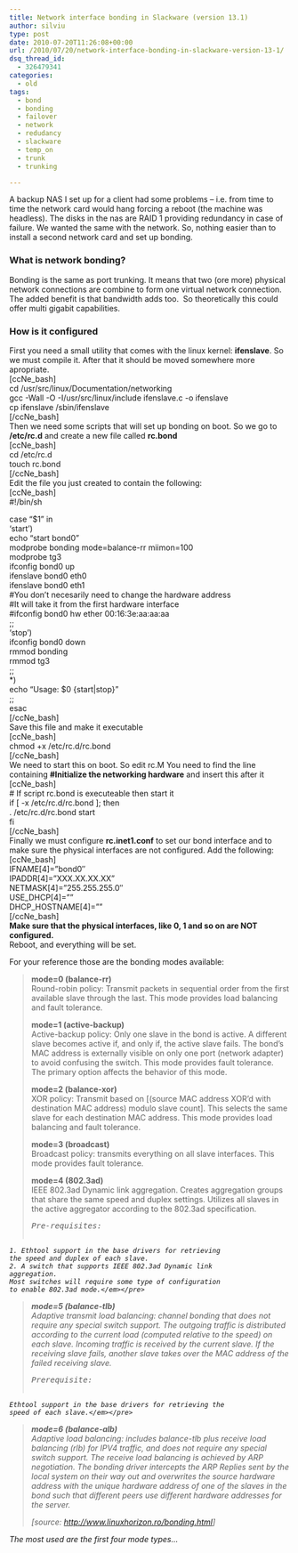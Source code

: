 ```yaml
---
title: Network interface bonding in Slackware (version 13.1)
author: silviu
type: post
date: 2010-07-20T11:26:08+00:00
url: /2010/07/20/network-interface-bonding-in-slackware-version-13-1/
dsq_thread_id:
  - 326479341
categories:
  - old
tags:
  - bond
  - bonding
  - failover
  - network
  - redudancy
  - slackware
  - temp_on
  - trunk
  - trunking

---
```

A backup NAS I set up for a client had some problems &#8211; i.e. from time to time the network card would hang forcing a reboot (the machine was headless). The disks in the nas are RAID 1 providing redundancy in case of failure. We wanted the same with the network. So, nothing easier than to install a second network card and set up bonding.

### What is network bonding?

Bonding is the same as port trunking. It means that two (ore more) physical network connections are combine to form one virtual network connection. The added benefit is that bandwidth adds too.  So theoretically this could offer multi gigabit capabilities.

### How is it configured

First you need a small utility that comes with the linux kernel: **ifenslave**. So we must compile it. After that it should be moved somewhere more apropriate.  
[ccNe_bash]  
cd /usr/src/linux/Documentation/networking  
gcc -Wall -O -I/usr/src/linux/include ifenslave.c -o ifenslave  
cp ifenslave /sbin/ifenslave  
[/ccNe_bash]  
Then we need some scripts that will set up bonding on boot. So we go to **/etc/rc.d** and create a new file called **rc.bond**  
[ccNe_bash]  
cd /etc/rc.d  
touch rc.bond  
[/ccNe_bash]  
Edit the file you just created to contain the following:  
[ccNe_bash]  
#!/bin/sh

case &#8220;$1&#8221; in  
&#8216;start&#8217;)  
echo &#8220;start bond0&#8221;  
modprobe bonding mode=balance-rr miimon=100  
modprobe tg3  
ifconfig bond0 up  
ifenslave bond0 eth0  
ifenslave bond0 eth1  
#You don&#8217;t necesarily need to change the hardware address  
#It will take it from the first hardware interface  
#ifconfig bond0 hw ether 00:16:3e:aa:aa:aa  
;;  
&#8216;stop&#8217;)  
ifconfig bond0 down  
rmmod bonding  
rmmod tg3  
;;  
*)  
echo &#8220;Usage: $0 {start|stop}&#8221;  
;;  
esac  
[/ccNe_bash]  
Save this file and make it executable  
[ccNe_bash]  
chmod +x /etc/rc.d/rc.bond  
[/ccNe_bash]  
We need to start this on boot. So edit rc.M You need to find the line containing **#Initialize the networking hardware** and insert this after it  
[ccNe_bash]  
\# If script rc.bond is executeable then start it  
if [ -x /etc/rc.d/rc.bond ]; then  
. /etc/rc.d/rc.bond start  
fi  
[/ccNe_bash]  
Finally we must configure **rc.inet1.conf** to set our bond interface and to make sure the physical interfaces are not configured. Add the following:  
[ccNe_bash]  
IFNAME[4]=&#8221;bond0&#8243;  
IPADDR[4]=&#8221;XXX.XX.XX.XX&#8221;  
NETMASK[4]=&#8221;255.255.255.0&#8243;  
USE_DHCP[4]=&#8221;&#8221;  
DHCP_HOSTNAME[4]=&#8221;&#8221;  
[/ccNe_bash]  
**Make sure that the physical interfaces, like 0, 1 and so on are NOT configured.**  
Reboot, and everything will be set.

For your reference those are the bonding modes available:

> **mode=0 (balance-rr)**  
> Round-robin policy: Transmit packets in sequential order from the first available slave through the last. This mode provides load balancing and fault tolerance.
> 
> **mode=1 (active-backup)**  
> Active-backup policy: Only one slave in the bond is active. A different slave becomes active if, and only if, the active slave fails. The bond&#8217;s MAC address is externally visible on only one port (network adapter) to avoid confusing the switch. This mode provides fault tolerance. The primary option affects the behavior of this mode.
> 
> **mode=2 (balance-xor)**  
> XOR policy: Transmit based on [(source MAC address XOR&#8217;d with destination MAC address) modulo slave count]. This selects the same slave for each destination MAC address. This mode provides load balancing and fault tolerance.
> 
> **mode=3 (broadcast)**  
> Broadcast policy: transmits everything on all slave interfaces. This mode provides fault tolerance.
> 
> **mode=4 (802.3ad)**  
> IEEE 802.3ad Dynamic link aggregation. Creates aggregation groups that share the same speed and duplex settings. Utilizes all slaves in the active aggregator according to the 802.3ad specification.
> 
> <pre><em>Pre-requisites:
	1. Ethtool support in the base drivers for retrieving
	the speed and duplex of each slave.
	2. A switch that supports IEEE 802.3ad Dynamic link
	aggregation.
	Most switches will require some type of configuration
	to enable 802.3ad mode.</em></pre>
> 
> **mode=5 (balance-tlb)**  
> Adaptive transmit load balancing: channel bonding that does not require any special switch support. The outgoing traffic is distributed according to the current load (computed relative to the speed) on each slave. Incoming traffic is received by the current slave. If the receiving slave fails, another slave takes over the MAC address of the failed receiving slave.
> 
> <pre><em>Prerequisite:
	Ethtool support in the base drivers for retrieving the
	speed of each slave.</em></pre>

> **mode=6 (balance-alb)**  
> Adaptive load balancing: includes balance-tlb plus receive load balancing (rlb) for IPV4 traffic, and does not require any special switch support. The receive load balancing is achieved by ARP negotiation. The bonding driver intercepts the ARP Replies sent by the local system on their way out and overwrites the source hardware address with the unique hardware address of one of the slaves in the bond such that different peers use different hardware addresses for the server.
> 
> [source: <a href="http://www.linuxhorizon.ro/bonding.html" target="_blank" rel="noopener">http://www.linuxhorizon.ro/bonding.html</a>]

The most used are the first four mode types&#8230;